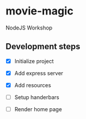 # movie-magic
NodeJS Workshop

## Development steps

- [x] Initialize project
- [x] Add express server
- [x] Add resources
- [ ] Setup handerbars
- [ ] Render home page

